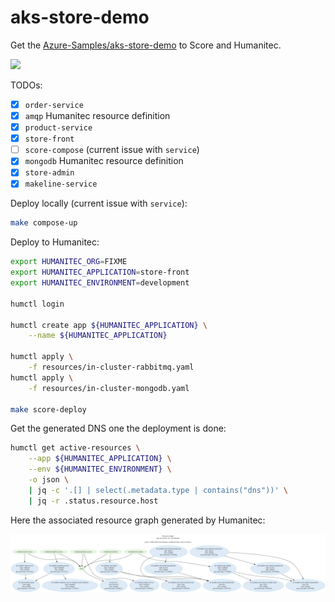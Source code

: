 # aks-store-demo

Get the [Azure-Samples/aks-store-demo](https://github.com/Azure-Samples/aks-store-demo) to Score and Humanitec.

![](https://github.com/Azure-Samples/aks-store-demo/raw/main/assets/demo-arch.png)

TODOs:
- [X] `order-service`
- [X] `amqp` Humanitec resource definition
- [X] `product-service`
- [X] `store-front`
- [ ] `score-compose` (current issue with `service`)
- [X] `mongodb` Humanitec resource definition
- [X] `store-admin`
- [X] `makeline-service`

Deploy locally (current issue with `service`):
```bash
make compose-up
```

Deploy to Humanitec:
```bash
export HUMANITEC_ORG=FIXME
export HUMANITEC_APPLICATION=store-front
export HUMANITEC_ENVIRONMENT=development

humctl login

humctl create app ${HUMANITEC_APPLICATION} \
    --name ${HUMANITEC_APPLICATION}

humctl apply \
    -f resources/in-cluster-rabbitmq.yaml
humctl apply \
    -f resources/in-cluster-mongodb.yaml

make score-deploy
```

Get the generated DNS one the deployment is done:
```bash
humctl get active-resources \
	--app ${HUMANITEC_APPLICATION} \
	--env ${HUMANITEC_ENVIRONMENT} \
	-o json \
	| jq -c '.[] | select(.metadata.type | contains("dns"))' \
	| jq -r .status.resource.host
```

Here the associated resource graph generated by Humanitec:

![](docs/demo-arch-graph.png)